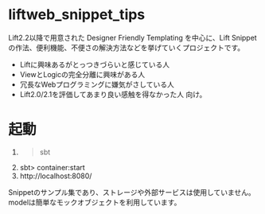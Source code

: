 liftweb_snippet_tips
====================
Lift2.2以降で用意された Designer Friendly Templating を中心に、Lift Snippetの作法、便利機能、不便さの解決方法などを挙げていくプロジェクトです。
* Liftに興味あるがとっつきづらいと感じている人
* ViewとLogicの完全分離に興味がある人
* 冗長なWebプログラミングに嫌気がさしている人
* Lift2.0/2.1を評価してあまり良い感触を得なかった人
向け。

# 起動

1. > sbt
2. sbt> container:start
3. http://localhost:8080/

Snippetのサンプル集であり、ストレージや外部サービスは使用していません。modelは簡単なモックオブジェクトを利用しています。